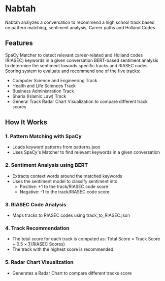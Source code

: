 # Nabtah 

Nabtah analyzes a conversation to recommend a high school track based on pattern matching, sentiment analysis, Career paths and Holland Codes

## Features
SpaCy Matcher to detect relevant career-related and Holland codes (RIASEC) keywords in a given conversation
BERT-based sentiment analysis to determine the sentiment towards specific tracks and RIASEC codes
Scoring system to evaluate and recommend one of the five tracks:
  - Computer Science and Engineering Track
  - Health and Life Sciences Track
  - Business Administration Track
  - Sharia (Islamic Law) Track
  - General Track
Radar Chart Visualization to compare different track scores

## How It Works
### 1. Pattern Matching with SpaCy
  - Loads keyword patterns from patterns.json
  - Uses SpaCy's Matcher to find relevant keywords in a given conversation

### 2. Sentiment Analysis using BERT
  - Extracts context words around the matched keywords
  - Uses the sentiment model to classify sentiment into:
    - Positive: +1 to the track/RIASEC code score
    - Negative: -1 to the track/RIASEC code score
   
### 3. RIASEC Code Analysis
  - Maps tracks to RIASEC codes using track_to_RIASEC.json

### 4. Track Recommendation
  - The total score for each track is computed as:
      Total Score = Track Score + 0.5 × ∑(RIASEC Scores)
  - The track with the highest score is recommended

### 5. Radar Chart Visualization
  - Generates a Radar Chart to compare different tracks score
